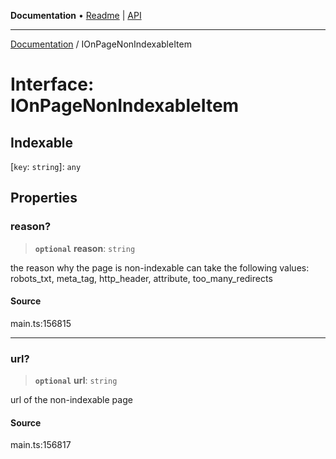 **Documentation** • [Readme](../README.md) \| [API](../globals.md)

***

[Documentation](../README.md) / IOnPageNonIndexableItem

# Interface: IOnPageNonIndexableItem

## Indexable

 \[`key`: `string`\]: `any`

## Properties

### reason?

> **`optional`** **reason**: `string`

the reason why the page is non-indexable
can take the following values: robots_txt, meta_tag, http_header, attribute, too_many_redirects

#### Source

main.ts:156815

***

### url?

> **`optional`** **url**: `string`

url of the non-indexable page

#### Source

main.ts:156817
